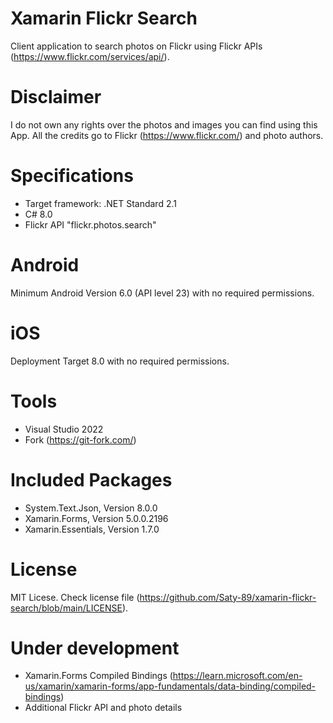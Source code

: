 # Xamarin Flickr Search
Client application to search photos on Flickr using Flickr APIs (https://www.flickr.com/services/api/).

# Disclaimer
I do not own any rights over the photos and images you can find using this App.
All the credits go to Flickr (https://www.flickr.com/) and photo authors.

# Specifications
- Target framework: .NET Standard 2.1
- C# 8.0
- Flickr API "flickr.photos.search"

# Android
Minimum Android Version 6.0 (API level 23) with no required permissions.

# iOS
Deployment Target 8.0 with no required permissions.

# Tools
- Visual Studio 2022
- Fork (https://git-fork.com/)

# Included Packages
- System.Text.Json, Version 8.0.0
- Xamarin.Forms, Version 5.0.0.2196
- Xamarin.Essentials, Version 1.7.0

# License
MIT Licese.
Check license file (https://github.com/Saty-89/xamarin-flickr-search/blob/main/LICENSE).

# Under development
- Xamarin.Forms Compiled Bindings (https://learn.microsoft.com/en-us/xamarin/xamarin-forms/app-fundamentals/data-binding/compiled-bindings)
- Additional Flickr API and photo details
